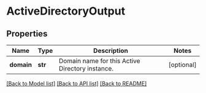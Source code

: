 # ActiveDirectoryOutput

## Properties
Name | Type | Description | Notes
------------ | ------------- | ------------- | -------------
**domain** | **str** | Domain name for this Active Directory instance. | [optional] 

[[Back to Model list]](../README.md#documentation-for-models) [[Back to API list]](../README.md#documentation-for-api-endpoints) [[Back to README]](../README.md)

